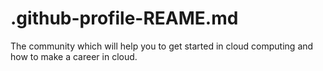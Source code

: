 # .github-profile-REAME.md
The community which will help you to get started in cloud computing and how to make a career in cloud. 
